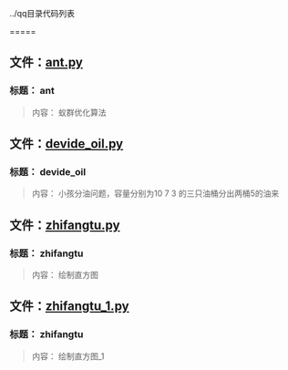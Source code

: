 ../qq目录代码列表
=====

## 文件：[ant.py](ant.py)### 标题：         ant
> 内容：       蚁群优化算法

## 文件：[devide_oil.py](devide_oil.py)### 标题：         devide_oil
> 内容：       小孩分油问题，容量分别为10 7 3 的三只油桶分出两桶5的油来

## 文件：[zhifangtu.py](zhifangtu.py)### 标题：         zhifangtu
> 内容：       绘制直方图

## 文件：[zhifangtu_1.py](zhifangtu_1.py)### 标题：         zhifangtu
> 内容：       绘制直方图_1


